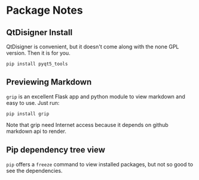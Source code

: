 # Package Notes

## QtDisigner Install
QtDisigner is convenient, but it doesn't come along with the none GPL version. Then it is for you.
```shell
pip install pyqt5_tools
```
## Previewing Markdown
`grip` is an excellent Flask app and python module to view markdown and easy to use. Just run:
```shell
pip install grip
```
Note that grip need Internet access because it depends on github markdown api to render.

## Pip dependency tree view
`pip` offers a `freeze` command to view installed packages, but not so good to see the dependencies.
